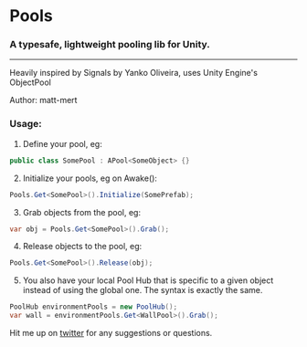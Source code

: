 # Pools
### A typesafe, lightweight pooling lib for Unity.
---
Heavily inspired by Signals by Yanko Oliveira, uses Unity Engine's ObjectPool

Author: matt-mert

### Usage:
1) Define your pool, eg:
```c#
public class SomePool : APool<SomeObject> {}
```
2) Initialize your pools, eg on Awake():
```c#
Pools.Get<SomePool>().Initialize(SomePrefab);
```
3) Grab objects from the pool, eg:
```c#
var obj = Pools.Get<SomePool>().Grab();
```
4) Release objects to the pool, eg:
```c#
Pools.Get<SomePool>().Release(obj);
```
5) You also have your local Pool Hub that is specific to a given object instead of using the global one. The syntax is exactly the same.
```c#
PoolHub environmentPools = new PoolHub();
var wall = environmentPools.Get<WallPool>().Grab();
```


Hit me up on [twitter](https://twitter.com/mertkucukakinci) for any suggestions or questions.
